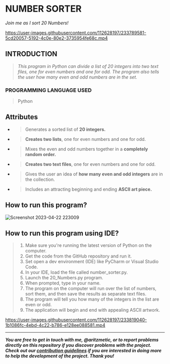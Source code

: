 #  **NUMBER SORTER**
_Join me as I sort 20 Numbers!_

https://user-images.githubusercontent.com/112628197/233789581-5cd20057-5192-4c0e-80e2-3735954fe68c.mp4

## **INTRODUCTION**
> _This program in Python can divide a list of 20 integers into two text files, one for even numbers and one for odd. The program also tells the user how many even and odd numbers are in the set._

### **PROGRAMMING LANGUAGE USED**
> Python

## **Attributes**
- > Generates a sorted list of **20 integers.**
- > **Creates two lists**, one for even numbers and one for odd.
- > Mixes the even and odd numbers together in a **completely random order.**
- > **Creates two text files**, one for even numbers and one for odd.
- > Gives the user an idea of **how many even and odd integers** are in the collection.
- > Includes an attracting beginning and ending **ASCII art piece.**

## **How to run this program?**
![Screenshot 2023-04-22 223009](https://user-images.githubusercontent.com/112628197/233790775-7dc9c296-4be3-43e8-b1f3-7b5ed6401116.png)

## **How to run this program using IDE?**
> 1. Make sure you're running the latest version of Python on the computer.
> 2. Get the code from the GitHub repository and run it.
> 3. Set open a dev environment (IDE) like PyCharm or Visual Studio Code.
> 4. In your IDE, load the file called number_sorter.py.
> 5. Launch the 20_Numbers.py program.
> 6. When prompted, type in your name.
> 7. The program on the computer will run over the list of numbers, sort them, and then save the results as separate text files.
> 8. The program will tell you how many of the integers in the list are even or odd.
> 9. The application will begin and end with appealing ASCII artwork.

https://user-images.githubusercontent.com/112628197/233819040-1b1086fc-4ebd-4c22-b786-e128ee088581.mp4

--------------------------------------------------------------------------------------------------------------------------------------------------

**_You are free to get in touch with me, @aritzmetic,  or to report problems directly on this repository if you discover problems with the project. Check out our [contribution guidelines](https://docs.github.com/en/communities/setting-up-your-project-for-healthy-contributions/setting-guidelines-for-repository-contributors) if you are interested in doing more to help the development of the project. Thank you!_** 
